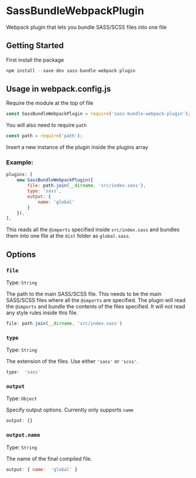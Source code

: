 
# SassBundleWebpackPlugin
Webpack plugin that lets you bundle SASS/SCSS files into one file

## Getting Started

First install the package

```js
npm install --save-dev sass-bundle-webpack-plugin
```

## Usage in webpack.config.js

Require the module at the top of file

```js
const SassBundleWebpackPlugin = require('sass-bundle-webpack-plugin');
```

You will also need to require `path`
```js
const path = require('path');
```


Insert a new instance of the plugin inside the plugins array

### Example:

```js
plugins: [
	new SassBundleWebpackPlugin({
		file: path.join(__dirname, 'src/index.sass'),
		type: 'sass',
		output: {
			name: 'global'
		}
	}),
],
```

This reads all the `@imports` specified inside `src/index.sass` and bundles them into one file at the `dist` folder as `global.sass`.

## Options

### `file`

Type:  `String`

The path to the main SASS/SCSS file. This needs to be the main SASS/SCSS files where all the `@imports` are specified. The plugin will read the `@imports` and bundle the contents of the files specified. It will not read any style rules inside this file.

```js
file: path.join(__dirname, 'src/index.sass')
```

### `type`

Type:  `String`

The extension of the files. Use either `'sass'` or `'scss'`.

```js
type:  'sass'
```

### `output`

Type:  `Object`

Specify output options. Currently only supports `name`

```js
output: {}
```

### `output.name`

Type:  `String`

The name of the final compiled file.

```js
output: { name:  'global' }
```
